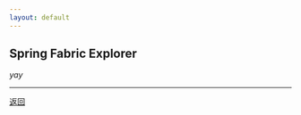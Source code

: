```yaml
---
layout: default
---
```


## Spring Fabric Explorer

_yay_

* * * 

[返回](http://ecsoya.github.io/fabric)
